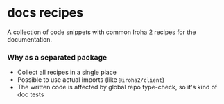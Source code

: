 # docs recipes

A collection of code snippets with common Iroha 2 recipes for the documentation.

### Why as a separated package

-   Collect all recipes in a single place
-   Possible to use actual imports (like `@iroha2/client`)
-   The written code is affected by global repo type-check, so it's kind of doc tests
